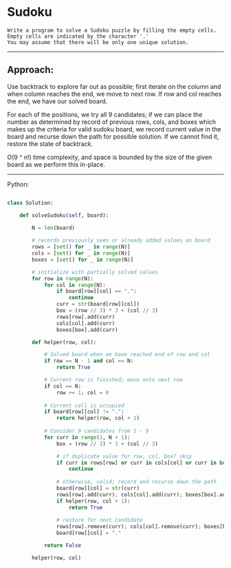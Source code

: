 # Sudoku

    Write a program to solve a Sudoku puzzle by filling the empty cells.
    Empty cells are indicated by the character '.'
    You may assume that there will be only one unique solution.

---

## Approach:

Use backtrack to explore far out as possible; first iterate on the column and
when column reaches the end, we move to next row. If row and col reaches the
end, we have our solved board.

For each of the positions, we try all 9 candidates; if we can place the number
as determined by record of previous rows, cols, and boxes which makes up the
criteria for valid sudoku board, we record current value in the board and
recurse down the path for possible solution. If we cannot find it, restore the
state of backtrack.

O(9 ^ n!) time complexity, and space is bounded by the size of the given board
as we perform this in-place.

---

Python:

```python

class Solution:

    def solveSudoku(self, board):

        N = len(board)
        
        # records previously seen or already added values on board
        rows = [set() for _ in range(N)]
        cols = [set() for _ in range(N)]
        boxes = [set() for _ in range(N)]

        # initialize with partially solved values
        for row in range(N):
            for col in range(N):
                if board[row][col] == ".":
                    continue
                curr = str(board[row][col])
                box = (row // 3) * 3 + (col // 3)
                rows[row].add(curr)
                cols[col].add(curr)
                boxes[box].add(curr)

        def helper(row, col):

            # Solved board when we have reached end of row and col
            if row == N - 1 and col == N:
                return True

            # Current row is finished; move onto next row
            if col == N:
                row += 1; col = 0
            
            # Current cell is occupied
            if board[row][col] != ".":
                return helper(row, col + 1)
            
            # Consider 9 candidates from 1 - 9
            for curr in range(1, N + 1):
                box = (row // 3) * 3 + (col // 3)

                # if duplicate value for row, col, box? skip
                if curr in rows[row] or curr in cols[col] or curr in boxes[box]:
                    continue
                
                # otherwise, valid; record and recurse down the path
                board[row][col] = str(curr)
                rows[row].add(curr); cols[col].add(curr); boxes[box].add(curr)
                if helper(row, col + 1):
                    return True
                
                # restore for next candidate
                rows[row].remove(curr); cols[col].remove(curr); boxes[box].remove(curr)
                board[row][col] = "."

            return False

        helper(row, col)
```
